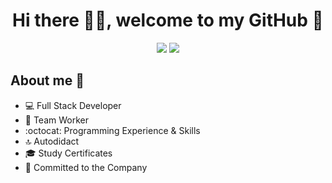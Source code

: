 <div align="center">
  <h1>Hi there 🙋‍♂️, welcome to my GitHub 🚀</h1>
  <img src="https://i.imgur.com/9vxIFNj.png">
  <img src="https://img.shields.io/badge/LinkedIn-0077B5?style=for-the-badge&logo=linkedin&logoColor=white"(https://www.linkedin.com/in/pablo-almendro-322488209)>
</div>


## About me 📔

- 💻 Full Stack Developer
- 💚 Team Worker
- :octocat: Programming Experience & Skills
- 🔝 Autodidact
- 🎓 Study Certificates
- 🛅 Committed to the Company
  
